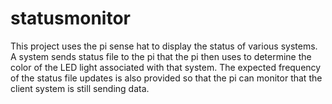 # statusmonitor
This project uses the pi sense hat to display the status of various systems. 
A system sends status file to the pi that the pi then uses to determine
the color of the LED light associated with that system.  The expected 
frequency of the status file updates is also provided so that the pi can
monitor that the client system is still sending data. 
